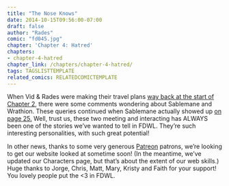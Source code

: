 ```yaml
---
title: "The Nose Knows"
date: 2014-10-15T09:56:00-07:00
draft: false
author: "Rades"
comic: "fd045.jpg"
chapter: 'Chapter 4: Hatred'
chapters:
- chapter-4-hatred
chapter_link: /chapters/chapter-4-hatred/
tags: TAGSLISTTEMPLATE
related_comics: RELATEDCOMICTEMPLATE
---
```


When Vid &amp; Rades were making their travel plans <a href="/comic/hit-m-for-map/">way back at the start of Chapter 2</a>, there were some comments wondering about Sablemane and Wrathion. These queries continued when Sablemane actually showed up <a href="/comic/old-friends/">on page 25.</a> Well, trust us, these two meeting and interacting has ALWAYS been one of the stories we’ve wanted to tell in FDWL. They’re such interesting personalities, with such great potential!


In other news, thanks to some very generous [Patreon](http://www.patreon.com/fromdraenor) patrons, we’re looking to get our website looked at sometime soon! (In the meantime, we’ve updated our Characters page, but that’s about the extent of our web skills.) Huge thanks to Jorge, Chris, Matt, Mary, Kristy and Faith for your support! You lovely people put the &lt;3 in FDWL.

